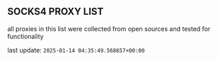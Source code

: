 ## SOCKS4 PROXY LIST

all proxies in this list were collected from open sources and tested for functionality

last update: `2025-01-14 04:35:49.568657+00:00`